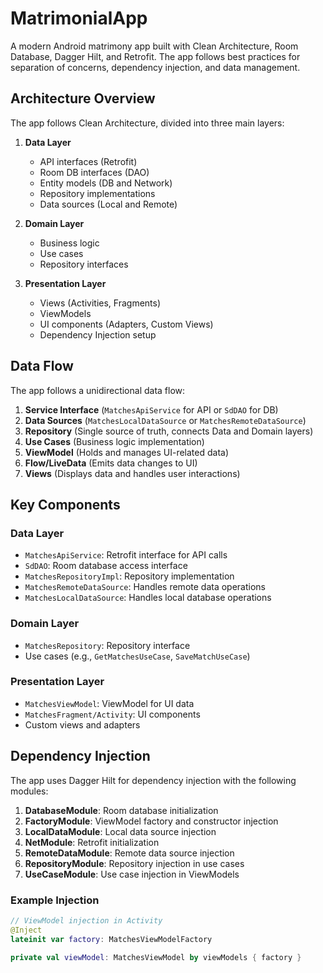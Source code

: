 # MatrimonialApp

A modern Android matrimony app built with Clean Architecture, Room Database, Dagger Hilt, and Retrofit. The app follows best practices for separation of concerns, dependency injection, and data management.

## Architecture Overview

The app follows Clean Architecture, divided into three main layers:

1. **Data Layer**  
   - API interfaces (Retrofit)  
   - Room DB interfaces (DAO)  
   - Entity models (DB and Network)  
   - Repository implementations  
   - Data sources (Local and Remote)

2. **Domain Layer**  
   - Business logic  
   - Use cases  
   - Repository interfaces  

3. **Presentation Layer**  
   - Views (Activities, Fragments)  
   - ViewModels  
   - UI components (Adapters, Custom Views)  
   - Dependency Injection setup  

## Data Flow

The app follows a unidirectional data flow:

1. **Service Interface** (`MatchesApiService` for API or `SdDAO` for DB)
2. **Data Sources** (`MatchesLocalDataSource` or `MatchesRemoteDataSource`)
3. **Repository** (Single source of truth, connects Data and Domain layers)
4. **Use Cases** (Business logic implementation)
5. **ViewModel** (Holds and manages UI-related data)
6. **Flow/LiveData** (Emits data changes to UI)
7. **Views** (Displays data and handles user interactions)

## Key Components

### Data Layer
- `MatchesApiService`: Retrofit interface for API calls
- `SdDAO`: Room database access interface
- `MatchesRepositoryImpl`: Repository implementation
- `MatchesRemoteDataSource`: Handles remote data operations
- `MatchesLocalDataSource`: Handles local database operations

### Domain Layer
- `MatchesRepository`: Repository interface
- Use cases (e.g., `GetMatchesUseCase`, `SaveMatchUseCase`)

### Presentation Layer
- `MatchesViewModel`: ViewModel for UI data
- `MatchesFragment/Activity`: UI components
- Custom views and adapters

## Dependency Injection

The app uses Dagger Hilt for dependency injection with the following modules:

1. **DatabaseModule**: Room database initialization
2. **FactoryModule**: ViewModel factory and constructor injection
3. **LocalDataModule**: Local data source injection
4. **NetModule**: Retrofit initialization
5. **RemoteDataModule**: Remote data source injection
6. **RepositoryModule**: Repository injection in use cases
7. **UseCaseModule**: Use case injection in ViewModels

### Example Injection

```kotlin
// ViewModel injection in Activity
@Inject
lateinit var factory: MatchesViewModelFactory

private val viewModel: MatchesViewModel by viewModels { factory }
